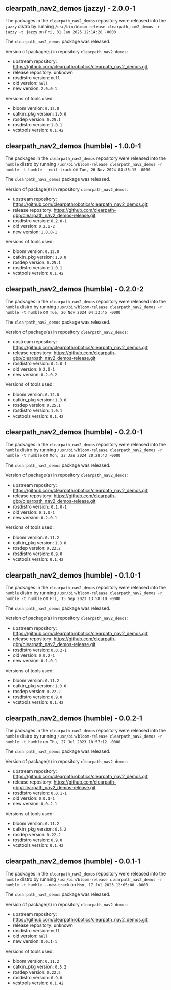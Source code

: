 ## clearpath_nav2_demos (jazzy) - 2.0.0-1

The packages in the `clearpath_nav2_demos` repository were released into the `jazzy` distro by running `/usr/bin/bloom-release clearpath_nav2_demos -r jazzy -t jazzy` on `Fri, 31 Jan 2025 12:14:28 -0000`

The `clearpath_nav2_demos` package was released.

Version of package(s) in repository `clearpath_nav2_demos`:

- upstream repository: https://github.com/clearpathrobotics/clearpath_nav2_demos.git
- release repository: unknown
- rosdistro version: `null`
- old version: `null`
- new version: `2.0.0-1`

Versions of tools used:

- bloom version: `0.12.0`
- catkin_pkg version: `1.0.0`
- rosdep version: `0.25.1`
- rosdistro version: `1.0.1`
- vcstools version: `0.1.42`


## clearpath_nav2_demos (humble) - 1.0.0-1

The packages in the `clearpath_nav2_demos` repository were released into the `humble` distro by running `/usr/bin/bloom-release clearpath_nav2_demos -r humble -t humble --edit-track` on `Tue, 26 Nov 2024 04:35:15 -0000`

The `clearpath_nav2_demos` package was released.

Version of package(s) in repository `clearpath_nav2_demos`:

- upstream repository: https://github.com/clearpathrobotics/clearpath_nav2_demos.git
- release repository: https://github.com/clearpath-gbp/clearpath_nav2_demos-release.git
- rosdistro version: `0.2.0-1`
- old version: `0.2.0-2`
- new version: `1.0.0-1`

Versions of tools used:

- bloom version: `0.12.0`
- catkin_pkg version: `1.0.0`
- rosdep version: `0.25.1`
- rosdistro version: `1.0.1`
- vcstools version: `0.1.42`


## clearpath_nav2_demos (humble) - 0.2.0-2

The packages in the `clearpath_nav2_demos` repository were released into the `humble` distro by running `/usr/bin/bloom-release clearpath_nav2_demos -r humble -t humble` on `Tue, 26 Nov 2024 04:33:45 -0000`

The `clearpath_nav2_demos` package was released.

Version of package(s) in repository `clearpath_nav2_demos`:

- upstream repository: https://github.com/clearpathrobotics/clearpath_nav2_demos.git
- release repository: https://github.com/clearpath-gbp/clearpath_nav2_demos-release.git
- rosdistro version: `0.2.0-1`
- old version: `0.2.0-1`
- new version: `0.2.0-2`

Versions of tools used:

- bloom version: `0.12.0`
- catkin_pkg version: `1.0.0`
- rosdep version: `0.25.1`
- rosdistro version: `1.0.1`
- vcstools version: `0.1.42`


## clearpath_nav2_demos (humble) - 0.2.0-1

The packages in the `clearpath_nav2_demos` repository were released into the `humble` distro by running `/usr/bin/bloom-release clearpath_nav2_demos -r humble -t humble` on `Mon, 22 Jan 2024 20:28:43 -0000`

The `clearpath_nav2_demos` package was released.

Version of package(s) in repository `clearpath_nav2_demos`:

- upstream repository: https://github.com/clearpathrobotics/clearpath_nav2_demos.git
- release repository: https://github.com/clearpath-gbp/clearpath_nav2_demos-release.git
- rosdistro version: `0.1.0-1`
- old version: `0.1.0-1`
- new version: `0.2.0-1`

Versions of tools used:

- bloom version: `0.11.2`
- catkin_pkg version: `1.0.0`
- rosdep version: `0.22.2`
- rosdistro version: `0.9.0`
- vcstools version: `0.1.42`


## clearpath_nav2_demos (humble) - 0.1.0-1

The packages in the `clearpath_nav2_demos` repository were released into the `humble` distro by running `/usr/bin/bloom-release clearpath_nav2_demos -r humble -t humble` on `Fri, 15 Sep 2023 13:58:10 -0000`

The `clearpath_nav2_demos` package was released.

Version of package(s) in repository `clearpath_nav2_demos`:

- upstream repository: https://github.com/clearpathrobotics/clearpath_nav2_demos.git
- release repository: https://github.com/clearpath-gbp/clearpath_nav2_demos-release.git
- rosdistro version: `0.0.2-1`
- old version: `0.0.2-1`
- new version: `0.1.0-1`

Versions of tools used:

- bloom version: `0.11.2`
- catkin_pkg version: `1.0.0`
- rosdep version: `0.22.2`
- rosdistro version: `0.9.0`
- vcstools version: `0.1.42`


## clearpath_nav2_demos (humble) - 0.0.2-1

The packages in the `clearpath_nav2_demos` repository were released into the `humble` distro by running `/usr/bin/bloom-release clearpath_nav2_demos -r humble -t humble` on `Thu, 27 Jul 2023 18:57:12 -0000`

The `clearpath_nav2_demos` package was released.

Version of package(s) in repository `clearpath_nav2_demos`:

- upstream repository: https://github.com/clearpathrobotics/clearpath_nav2_demos.git
- release repository: https://github.com/clearpath-gbp/clearpath_nav2_demos-release.git
- rosdistro version: `0.0.1-1`
- old version: `0.0.1-1`
- new version: `0.0.2-1`

Versions of tools used:

- bloom version: `0.11.2`
- catkin_pkg version: `0.5.2`
- rosdep version: `0.22.2`
- rosdistro version: `0.9.0`
- vcstools version: `0.1.42`


## clearpath_nav2_demos (humble) - 0.0.1-1

The packages in the `clearpath_nav2_demos` repository were released into the `humble` distro by running `/usr/bin/bloom-release clearpath_nav2_demos -r humble -t humble --new-track` on `Mon, 17 Jul 2023 12:05:00 -0000`

The `clearpath_nav2_demos` package was released.

Version of package(s) in repository `clearpath_nav2_demos`:

- upstream repository: https://github.com/clearpathrobotics/clearpath_nav2_demos.git
- release repository: unknown
- rosdistro version: `null`
- old version: `null`
- new version: `0.0.1-1`

Versions of tools used:

- bloom version: `0.11.2`
- catkin_pkg version: `0.5.2`
- rosdep version: `0.22.2`
- rosdistro version: `0.9.0`
- vcstools version: `0.1.42`


